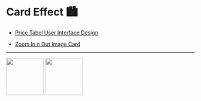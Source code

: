 # Card Effect 🏙

- [Price Tabel User Interface Design](https://github.com/jshacker9999/dev/tree/main/card/price-table-user-interface-design)

- [Zoom In n Out Image Card](https://github.com/jshacker9999/dev/tree/main/card/zoom-in-n-out-image-card)

---

[<img src="../gifs/card/price-table-user-interface-design.gif" width="100px" height="100px">](https://github.com/jshacker9999/dev/tree/main/card/price-table-user-interface-design)
[<img src="../gifs/card/zoom-in-n-out-image-card.gif" width="100px" height="100px">](https://github.com/jshacker9999/dev/tree/main/card/zoom-in-n-out-image-card)
